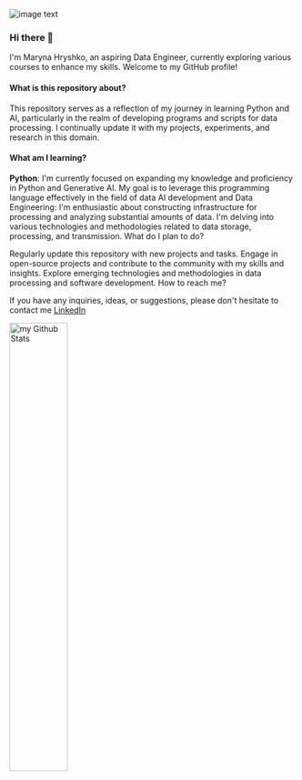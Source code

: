 ![image text](https://github.com/MarynaHryshko/MarynaHryshko/blob/main/book_c.jpg?raw=true)

### Hi there 👋

I'm Maryna Hryshko, an aspiring Data Engineer, currently exploring various courses to enhance my skills. Welcome to my GitHub profile!

#### What is this repository about?

This repository serves as a reflection of my journey in learning Python and AI, particularly in the realm of developing programs and scripts for data processing. I continually update it with my projects, experiments, and research in this domain.

#### What am I learning?

**Python**: I'm currently focused on expanding my knowledge and proficiency in Python and Generative AI. My goal is to leverage this programming language effectively in the field of data AI development and 
Data Engineering: I'm enthusiastic about constructing infrastructure for processing and analyzing substantial amounts of data. I'm delving into various technologies and methodologies related to data storage, processing, and transmission.
What do I plan to do?

Regularly update this repository with new projects and tasks.
Engage in open-source projects and contribute to the community with my skills and insights.
Explore emerging technologies and methodologies in data processing and software development.
How to reach me?

If you have any inquiries, ideas, or suggestions, please don't hesitate to contact me [LinkedIn](www.linkedin.com/in/maryna-hryshko-52b2762a)

<img align="center" src="https://github-readme-stats.vercel.app/api?username=marynahryshko&include_all_commits=true&count_private=true&show_icons=true&theme=dark" width="45%" align="right" alt="my Github Stats"/>


